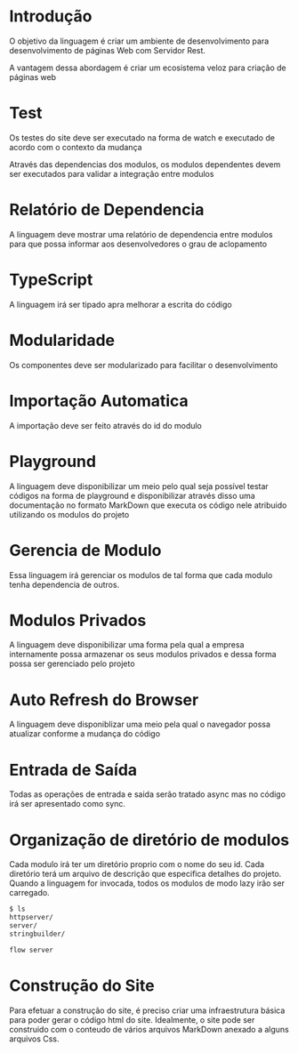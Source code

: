 # Introdução

O objetivo da linguagem é criar um ambiente de desenvolvimento para desenvolvimento de páginas Web com Servidor Rest.

A vantagem dessa abordagem é criar um ecosistema veloz para criação de páginas web

# Test

Os testes do site deve ser executado na forma de watch e executado de acordo com o contexto da mudança

Através das dependencias dos modulos, os modulos dependentes devem ser executados para validar a integração entre modulos

# Relatório de Dependencia

A linguagem deve mostrar uma relatório de dependencia entre modulos para que possa informar aos desenvolvedores o grau de aclopamento

# TypeScript

A linguagem irá ser tipado apra melhorar a escrita do código

# Modularidade

Os componentes deve ser modularizado para facilitar o desenvolvimento

# Importação Automatica

A importação deve ser feito através do id do modulo

# Playground

A linguagem deve disponibilizar um meio pelo qual seja possível testar códigos na forma de playground e disponibilizar através disso uma documentação no formato MarkDown que executa os código nele atribuido utilizando os modulos do projeto

# Gerencia de Modulo

Essa linguagem irá gerenciar os modulos de tal forma que cada modulo tenha dependencia de outros.

# Modulos Privados

A linguagem deve disponibilizar uma forma pela qual a empresa internamente possa armazenar os seus modulos privados e dessa forma possa ser gerenciado pelo projeto

# Auto Refresh do Browser

A linguagem deve disponiblizar uma meio pela qual o navegador possa atualizar conforme a mudança do código

# Entrada de Saída

Todas as operações de entrada e saida serão tratado async mas no código irá ser apresentado como sync.

# Organização de diretório de modulos

Cada modulo irá ter um diretório proprio com o nome do seu id. Cada diretório terá um arquivo de descrição que especifica detalhes do projeto. Quando a linguagem for invocada, todos os modulos de modo lazy irão ser carregado.

```bash
$ ls
httpserver/
server/
stringbuilder/

flow server
```

# Construção do Site

Para efetuar a construção do site, é preciso criar uma infraestrutura básica para poder gerar o código html do site. Idealmente, o site pode ser construido com o conteudo de vários arquivos MarkDown anexado a alguns arquivos Css.